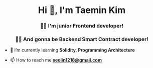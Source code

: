 <h1 align="center">Hi 👋, I'm Taemin Kim</h1>
<h3 align="center">👨‍💻 I'm junior Frontend developer!</h3>
<h3 align="center">👨‍💻 And gonna be Backend Smart Contract developer!</h3>

- 🌱 I’m currently learning **Solidity, Programming Architecture**

- 📫 How to reach me **seolin1218@gmail.com**
